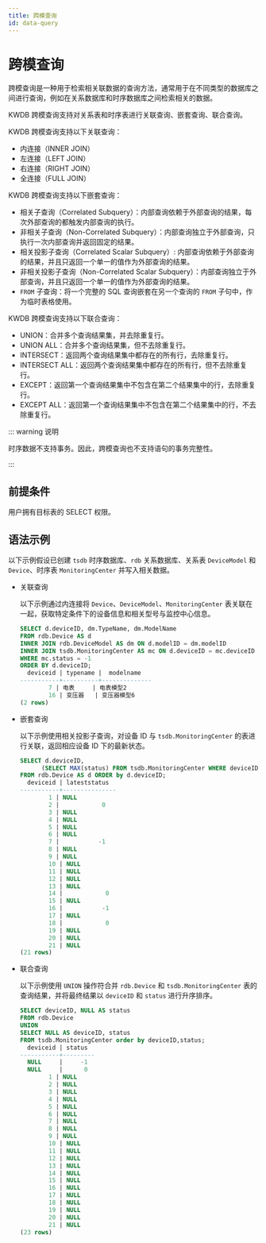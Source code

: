 ```yaml
---
title: 跨模查询
id: data-query
---
```


# 跨模查询

跨模查询是一种用于检索相关联数据的查询方法，通常用于在不同类型的数据库之间进行查询，例如在关系数据库和时序数据库之间检索相关的数据。

KWDB 跨模查询支持对关系表和时序表进行关联查询、嵌套查询、联合查询。

KWDB 跨模查询支持以下关联查询：

- 内连接（INNER JOIN）
- 左连接（LEFT JOIN）
- 右连接（RIGHT JOIN）
- 全连接（FULL JOIN）

KWDB 跨模查询支持以下嵌套查询：

- 相关子查询（Correlated Subquery）：内部查询依赖于外部查询的结果，每次外部查询的都触发内部查询的执行。
- 非相关子查询（Non-Correlated Subquery）：内部查询独立于外部查询，只执行一次内部查询并返回固定的结果。
- 相关投影子查询（Correlated Scalar Subquery）: 内部查询依赖于外部查询的结果，并且只返回一个单一的值作为外部查询的结果。
- 非相关投影子查询（Non-Correlated Scalar Subquery）：内部查询独立于外部查询，并且只返回一个单一的值作为外部查询的结果。
- `FROM` 子查询：将一个完整的 SQL 查询嵌套在另一个查询的 `FROM` 子句中，作为临时表格使用。

KWDB 跨模查询支持以下联合查询：

- UNION：合并多个查询结果集，并去除重复行。
- UNION ALL：合并多个查询结果集，但不去除重复行。
- INTERSECT：返回两个查询结果集中都存在的所有行，去除重复行。
- INTERSECT ALL：返回两个查询结果集中都存在的所有行，但不去除重复行。
- EXCEPT：返回第一个查询结果集中不包含在第二个结果集中的行，去除重复行。
- EXCEPT ALL：返回第一个查询结果集中不包含在第二个结果集中的行，不去除重复行。

::: warning 说明

时序数据不支持事务。因此，跨模查询也不支持语句的事务完整性。

:::

## 前提条件

用户拥有目标表的 SELECT 权限。

## 语法示例

以下示例假设已创建 `tsdb` 时序数据库、`rdb` 关系数据库、关系表 `DeviceModel` 和 `Device`、时序表 `MonitoringCenter` 并写入相关数据。

- 关联查询

    以下示例通过内连接将 `Device`、`DeviceModel`、`MonitoringCenter` 表关联在一起，获取特定条件下的设备信息和相关型号与监控中心信息。

    ```sql
    SELECT d.deviceID, dm.TypeName, dm.ModelName
    FROM rdb.Device AS d
    INNER JOIN rdb.DeviceModel AS dm ON d.modelID = dm.modelID
    INNER JOIN tsdb.MonitoringCenter AS mc ON d.deviceID = mc.deviceID
    WHERE mc.status = -1
    ORDER BY d.deviceID;
      deviceid | typename |  modelname
    -----------+----------+--------------
            7 | 电表     | 电表模型2
            16 | 变压器   | 变压器模型6
    (2 rows)
    ```

- 嵌套查询

    以下示例使用相关投影子查询，对设备 ID 与 `tsdb.MonitoringCenter` 的表进行关联，返回相应设备 ID 下的最新状态。

    ```sql
    SELECT d.deviceID,
          (SELECT MAX(status) FROM tsdb.MonitoringCenter WHERE deviceID = d.deviceID) AS LatestStatus
    FROM rdb.Device AS d ORDER by d.deviceID;
      deviceid | lateststatus
    -----------+---------------
            1 | NULL
            2 |            0
            3 | NULL
            4 | NULL
            5 | NULL
            6 | NULL
            7 |           -1
            8 | NULL
            9 | NULL
            10 | NULL
            11 | NULL
            12 | NULL
            13 | NULL
            14 |            0
            15 | NULL
            16 |           -1
            17 | NULL
            18 |            0
            19 | NULL
            20 | NULL
            21 | NULL
    (21 rows)
    ```

- 联合查询

    以下示例使用 `UNION` 操作符合并 `rdb.Device` 和 `tsdb.MonitoringCenter` 表的查询结果，并将最终结果以 `deviceID` 和 `status` 进行升序排序。

    ```sql
    SELECT deviceID, NULL AS status
    FROM rdb.Device
    UNION
    SELECT NULL AS deviceID, status
    FROM tsdb.MonitoringCenter order by deviceID,status;
      deviceid | status
    -----------+---------
      NULL     |     -1
      NULL     |      0
            1 | NULL
            2 | NULL
            3 | NULL
            4 | NULL
            5 | NULL
            6 | NULL
            7 | NULL
            8 | NULL
            9 | NULL
            10 | NULL
            11 | NULL
            12 | NULL
            13 | NULL
            14 | NULL
            15 | NULL
            16 | NULL
            17 | NULL
            18 | NULL
            19 | NULL
            20 | NULL
            21 | NULL
    (23 rows)
    ```
